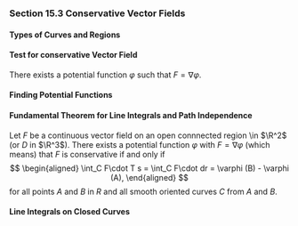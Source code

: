 ### Section 15.3 Conservative Vector Fields

#### Types of Curves and Regions

#### Test for conservative Vector Field
There exists a potential function $\varphi$ such that $F = \nabla\varphi$.

#### Finding Potential Functions

#### Fundamental Theorem for Line Integrals and Path Independence
Let $F$ be a continuous vector field on an open connnected region \in $\R^2$ (or $D$ in $\R^3$). There exists a potential function $\varphi$ with $F = \nabla\varphi$ (which means) that $F$ is conservative if and only if
$$
\begin{aligned}
\int_C F\cdot T s = \int_C F\cdot dr = \varphi (B) - \varphi (A),
\end{aligned}
$$
for all points $A$ and $B$ in $R$ and all smooth oriented curves $C$ from $A$ and $B$.

#### Line Integrals on Closed Curves
